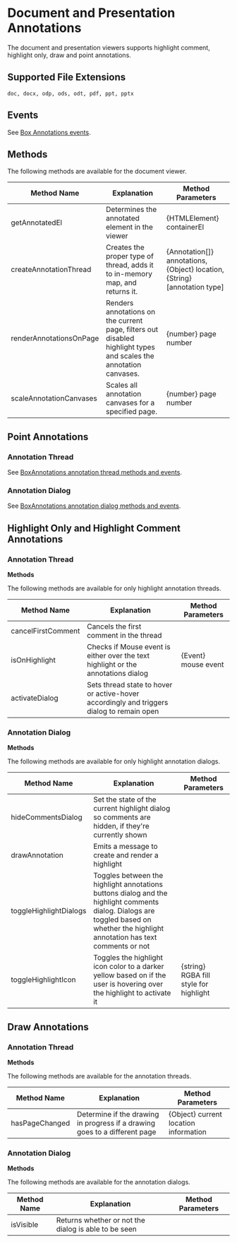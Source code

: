 # Document and Presentation Annotations

The document and presentation viewers supports highlight comment, highlight only, draw and point annotations.

<!-- ## Screenshot

![Screenshot of document point annotations](../../../../images/doc_point.png)

![Screenshot of document highlight annotations](../../../../images/doc_highlight.png)

![Screenshot of document draw  annotations](../../../../images/doc_draw.png) -->

## Supported File Extensions

`doc, docx, odp, ods, odt, pdf, ppt, pptx`

## Events
See [Box Annotations events](https://github.com/box/box-content-preview/src/lib/annotations/README.md#events).

## Methods

The following methods are available for the document viewer.

| Method Name | Explanation | Method Parameters |
| --- | --- | --- |
| getAnnotatedEl | Determines the annotated element in the viewer | {HTMLElement} containerEl ||
| createAnnotationThread | Creates the proper type of thread, adds it to in-memory map, and returns it. | {Annotation[]} annotations, {Object} location, {String} [annotation type] ||
| renderAnnotationsOnPage | Renders annotations on the current page, filters out disabled highlight types and scales the annotation canvases. | {number} page number |
| scaleAnnotationCanvases | Scales all annotation canvases for a specified page. | {number} page number||

## Point Annotations

### Annotation Thread

See [BoxAnnotations annotation thread methods and events](https://github.com/box/box-content-preview/src/lib/annotations/README.md#annotation-thread).

### Annotation Dialog

See [BoxAnnotations annotation dialog methods and events](https://github.com/box/box-content-preview/src/lib/annotations/README.md#annotation-dialog).

## Highlight Only and Highlight Comment Annotations

### Annotation Thread

**Methods**

The following methods are available for only highlight annotation threads.

| Method Name | Explanation | Method Parameters |
| --- | --- | --- |
| cancelFirstComment | Cancels the first comment in the thread |  ||
| isOnHighlight | Checks if Mouse event is either over the text highlight or the annotations dialog | {Event} mouse event ||
| activateDialog | Sets thread state to hover or active-hover accordingly and triggers dialog to remain open |  ||

### Annotation Dialog

**Methods**

The following methods are available for only highlight annotation dialogs.

| Method Name | Explanation | Method Parameters |
| --- | --- | --- |
| hideCommentsDialog | Set the state of the current highlight dialog so comments are hidden, if they're currently shown |  ||
| drawAnnotation | Emits a message to create and render a highlight |  ||
| toggleHighlightDialogs | Toggles between the highlight annotations buttons dialog and the highlight comments dialog. Dialogs are toggled based on whether the highlight annotation has text comments or not |  ||
| toggleHighlightIcon | Toggles the highlight icon color to a darker yellow based on if the user is hovering over the highlight to activate it | {string} RGBA fill style for highlight ||

## Draw Annotations

### Annotation Thread

**Methods**

The following methods are available for the annotation threads.

| Method Name | Explanation | Method Parameters |
| --- | --- | --- |
| hasPageChanged | Determine if the drawing in progress if a drawing goes to a different page | {Object} current location information ||

### Annotation Dialog

**Methods**

The following methods are available for the annotation dialogs.

| Method Name | Explanation | Method Parameters |
| --- | --- | --- |
| isVisible | Returns whether or not the dialog is able to be seen |  ||

